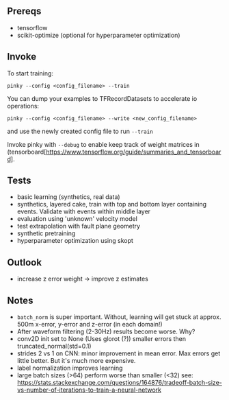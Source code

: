 Prereqs
-------

 - tensorflow
 - scikit-optimize (optional for hyperparameter optimization)

Invoke
------

To start training:

    pinky --config <config_filename> --train

You can dump your examples to TFRecordDatasets to accelerate io operations:

    pinky --config <config_filename> --write <new_config_filename>

and use the newly created config file to run `--train`

Invoke pinky with `--debug` to enable keep track of weight matrices in
(tensorboard[https://www.tensorflow.org/guide/summaries_and_tensorboard].

Tests
-----

 - basic learning (synthetics, real data)
 - synthetics, layered cake, train with top and bottom layer containing events.
        Validate with events within middle layer
 - evaluation using 'unknown' velocity model
 - test extrapolation with fault plane geometry
 - synthetic pretraining
 - hyperparameter optimization using skopt

Outlook
-------

 - increase z error weight -> improve z estimates


Notes
-----

 - `batch_norm` is super important. Without, learning will get stuck at approx.
   500m x-error, y-error and z-error (in each domain!)
 - After waveform filtering (2-30Hz) results become worse. Why?
 - conv2D init set to None (Uses glorot (?)) smaller errors then
     truncated_normal(std=0.1)
 - strides 2 vs 1 on CNN: minor improvement in mean error. Max errors get little
   better. But it's much more expensive.
 - label normalization improves learning
 - large batch sizes (>64) perform worse than smaller  (<32) see:
   https://stats.stackexchange.com/questions/164876/tradeoff-batch-size-vs-number-of-iterations-to-train-a-neural-network
